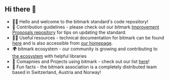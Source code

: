 ## Hi there 👋

- 🙋‍♀️ Hello and welcome to the bitmark standard's code repository! 
- 🌈 Contribution guidelines - please check out our bitmark [Improvement Proposals repository](https://github.com/bitmark-standard/bitmark-improvement-proposals) for tips on updating the standard.
- 👩‍💻 Useful resources - technical documentation for bitmark can be found [here](https://docs.bitmark.cloud/) and is also accessible from [our homepage](https://bitmark-association.org/).
- 🌍 bitmark ecosystem - our community is growing and contributing to [the ecosystem](https://github.com/bitmark-standard/bitmark-ecosystem) with helpful libraries
- 🤝 Comapnies and Projects using bitmark - check out our list [here](https://github.com/bitmark-standard/bitmark-companies-and-projects)!
- 🍿 Fun facts - the bitmark association is a completely distributed team based in Switzerland, Austria and Norway!
